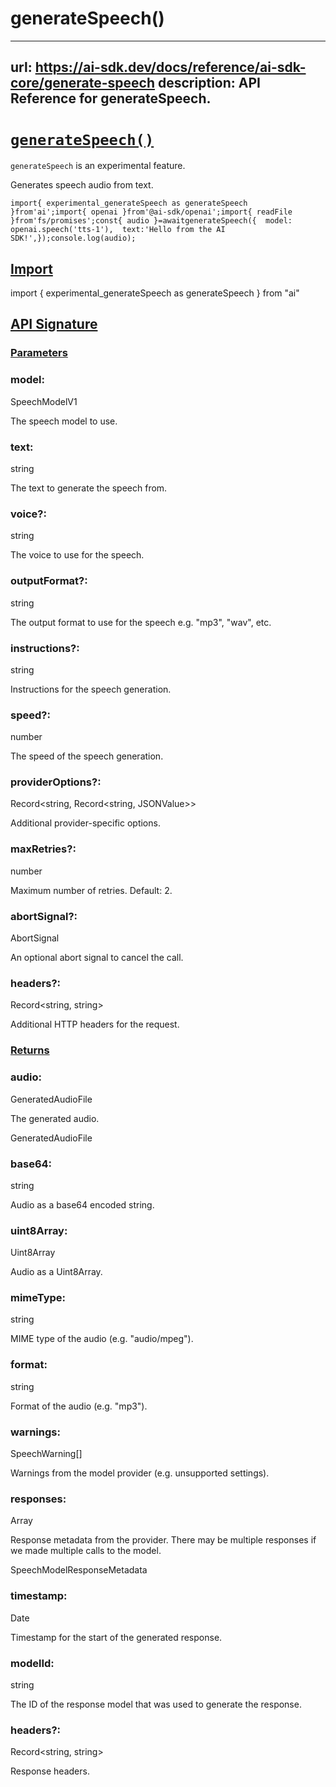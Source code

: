 # generateSpeech()


---
url: https://ai-sdk.dev/docs/reference/ai-sdk-core/generate-speech
description: API Reference for generateSpeech.
---


# [`generateSpeech()`](#generatespeech)


`generateSpeech` is an experimental feature.

Generates speech audio from text.

```
import{ experimental_generateSpeech as generateSpeech }from'ai';import{ openai }from'@ai-sdk/openai';import{ readFile }from'fs/promises';const{ audio }=awaitgenerateSpeech({  model: openai.speech('tts-1'),  text:'Hello from the AI SDK!',});console.log(audio);
```


## [Import](#import)


import { experimental\_generateSpeech as generateSpeech } from "ai"


## [API Signature](#api-signature)



### [Parameters](#parameters)



### model:


SpeechModelV1

The speech model to use.


### text:


string

The text to generate the speech from.


### voice?:


string

The voice to use for the speech.


### outputFormat?:


string

The output format to use for the speech e.g. "mp3", "wav", etc.


### instructions?:


string

Instructions for the speech generation.


### speed?:


number

The speed of the speech generation.


### providerOptions?:


Record<string, Record<string, JSONValue>>

Additional provider-specific options.


### maxRetries?:


number

Maximum number of retries. Default: 2.


### abortSignal?:


AbortSignal

An optional abort signal to cancel the call.


### headers?:


Record<string, string>

Additional HTTP headers for the request.


### [Returns](#returns)



### audio:


GeneratedAudioFile

The generated audio.

GeneratedAudioFile


### base64:


string

Audio as a base64 encoded string.


### uint8Array:


Uint8Array

Audio as a Uint8Array.


### mimeType:


string

MIME type of the audio (e.g. "audio/mpeg").


### format:


string

Format of the audio (e.g. "mp3").


### warnings:


SpeechWarning\[\]

Warnings from the model provider (e.g. unsupported settings).


### responses:


Array<SpeechModelResponseMetadata>

Response metadata from the provider. There may be multiple responses if we made multiple calls to the model.

SpeechModelResponseMetadata


### timestamp:


Date

Timestamp for the start of the generated response.


### modelId:


string

The ID of the response model that was used to generate the response.


### headers?:


Record<string, string>

Response headers.
